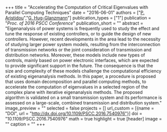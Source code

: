 +++
title = "Accelerating the Computation of Critical Eigenvalues with Parallel Computing Techniques"
date = "2016-06-01"
authors = ["[P. Aristidou](https://www.paristidou.info)","[G. Hug-Glanzmann](http://www.psl.ee.ethz.ch/people/prof--gabriela-hug.html)"]
publication_types = ["1"]
publication = "_Proc. of 2016 PSCC Conference_"
publication_short = ""
abstract = "Eigenanalysis of power systems is frequently used to study the effect and tune the response of existing controllers, or to guide the design of new controllers. However, recent developments in the area lead to the necessity of studying larger power system models, resulting from the interconnection of transmission networks or the joint consideration of transmission and distribution networks. Moreover, these models include new types of controls, mainly based on power electronic interfaces, which are expected to provide significant support in the future. The consequence is that the size and complexity of these models challenge the computational efficiency of existing eigenanalysis methods. In this paper, a procedure is proposed that uses domain decomposition and parallel computing methods, to accelerate the computation of eigenvalues in a selected region of the complex plane with iterative eigenanalysis methods. The proposed algorithm is validated on a small transmission system and its performance is assessed on a large-scale, combined transmission and distribution system."
image_preview = ""
selected = false
projects = []
url_custom = [{name = "DOI", url = "http://dx.doi.org/10.1109/PSCC.2016.7540976"}]
doi = "10.1109/PSCC.2016.7540976"
math = true
highlight = true
[header]
image = ""
caption = ""
+++

